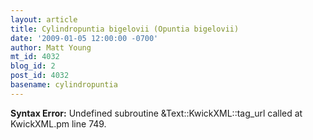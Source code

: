 ```yaml
---
layout: article
title: Cylindropuntia bigelovii (Opuntia bigelovii)
date: '2009-01-05 12:00:00 -0700'
author: Matt Young
mt_id: 4032
blog_id: 2
post_id: 4032
basename: cylindropuntia
---
```

<p><strong>Syntax Error:</strong> Undefined subroutine &Text::KwickXML::tag_url called at KwickXML.pm line 749.
</p>
